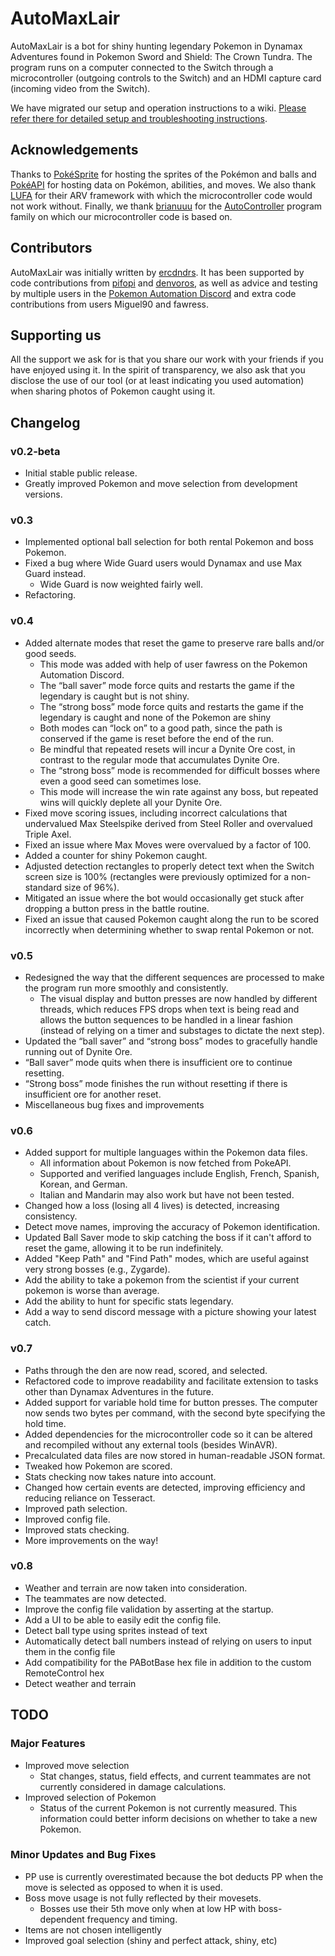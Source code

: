 # AutoMaxLair
AutoMaxLair is a bot for shiny hunting legendary Pokemon in Dynamax Adventures found in Pokemon Sword and Shield: The Crown Tundra. The program runs on a computer connected to the Switch through a microcontroller (outgoing controls to the Switch) and an HDMI capture card (incoming video from the Switch).

We have migrated our setup and operation instructions to a wiki. [Please refer there for detailed setup and troubleshooting instructions](https://github.com/PokemonAutomation/AutoMaxLair/wiki). 

## Acknowledgements

Thanks to [PokéSprite](https://github.com/msikma/pokesprite) for hosting the sprites of the Pokémon and balls and [PokéAPI](https://pokeapi.co/) for hosting data on Pokémon, abilities, and moves. We also thank [LUFA](http://www.lufa-lib.org/) for their ARV framework with which the microcontroller code would not work without. Finally, we thank [brianuuu](https://github.com/brianuuu) for the [AutoController](https://github.com/brianuuu/AutoController_swsh) program family on which our microcontroller code is based on.

## Contributors
AutoMaxLair was initially written by [ercdndrs](https://github.com/ercdndrs). It has been supported by code contributions from [pifopi](https://github.com/pifopi) and [denvoros](https://github.com/denvoros), as well as advice and testing by multiple users in the [Pokemon Automation Discord](https://discord.gg/PokemonAutomation) and extra code contributions from users Miguel90 and fawress.

## Supporting us
All the support we ask for is that you share our work with your friends if you have enjoyed using it. In the spirit of transparency, we also ask that you disclose the use of our tool (or at least indicating you used automation) when sharing photos of Pokemon caught using it.

## Changelog
### v0.2-beta
*	Initial stable public release.
*	Greatly improved Pokemon and move selection from development versions.
### v0.3
*	Implemented optional ball selection for both rental Pokemon and boss Pokemon.
*	Fixed a bug where Wide Guard users would Dynamax and use Max Guard instead.
	*	Wide Guard is now weighted fairly well.
*	Refactoring.
### v0.4
*	Added alternate modes that reset the game to preserve rare balls and/or good seeds.
	*	This mode was added with help of user fawress on the Pokemon Automation Discord.
	*	The “ball saver” mode force quits and restarts the game if the legendary is caught but is not shiny.
	*	The “strong boss” mode force quits and restarts the game if the legendary is caught and none of the Pokemon are shiny
	*	Both modes can “lock on” to a good path, since the path is conserved if the game is reset before the end of the run.
	*	Be mindful that repeated resets will incur a Dynite Ore cost, in contrast to the regular mode that accumulates Dynite Ore.
	*	The “strong boss” mode is recommended for difficult bosses where even a good seed can sometimes lose.
	*	This mode will increase the win rate against any boss, but repeated wins will quickly deplete all your Dynite Ore.
*	Fixed move scoring issues, including incorrect calculations that undervalued Max Steelspike derived from Steel Roller and overvalued Triple Axel.
*	Fixed an issue where Max Moves were overvalued by a factor of 100.
*	Added a counter for shiny Pokemon caught.
*	Adjusted detection rectangles to properly detect text when the Switch screen size is 100% (rectangles were previously optimized for a non-standard size of 96%).
*	Mitigated an issue where the bot would occasionally get stuck after dropping a button press in the battle routine.
*	Fixed an issue that caused Pokemon caught along the run to be scored incorrectly when determining whether to swap rental Pokemon or not.
### v0.5
*	Redesigned the way that the different sequences are processed to make the program run more smoothly and consistently.
	*	The visual display and button presses are now handled by different threads, which reduces FPS drops when text is being read and allows the button sequences to be handled in a linear fashion (instead of relying on a timer and substages to dictate the next step).
*	Updated the “ball saver” and “strong boss” modes to gracefully handle running out of Dynite Ore.
*	“Ball saver” mode quits when there is insufficient ore to continue resetting.
*	“Strong boss” mode finishes the run without resetting if there is insufficient ore for another reset.
*	Miscellaneous bug fixes and improvements
### v0.6
* Added support for multiple languages within the Pokemon data files.
	* All information about Pokemon is now fetched from PokeAPI.
	* Supported and verified languages include English, French, Spanish, Korean, and German.
	* Italian and Mandarin may also work but have not been tested.
* Changed how a loss (losing all 4 lives) is detected, increasing consistency.
* Detect move names, improving the accuracy of Pokemon identification.
* Updated Ball Saver mode to skip catching the boss if it can't afford to reset the game, allowing it to be run indefinitely.
* Added "Keep Path" and "Find Path" modes, which are useful against very strong bosses (e.g., Zygarde).
* Add the ability to take a pokemon from the scientist if your current pokemon is worse than average.
* Add the ability to hunt for specific stats legendary.
* Add a way to send discord message with a picture showing your latest catch.
### v0.7
* Paths through the den are now read, scored, and selected.
* Refactored code to improve readability and facilitate extension to tasks other than Dynamax Adventures in the future.
* Added support for variable hold time for button presses. The computer now sends two bytes per command, with the second byte specifying the hold time.
* Added dependencies for the microcontroller code so it can be altered and recompiled without any external tools (besides WinAVR).
* Precalculated data files are now stored in human-readable JSON format.
* Tweaked how Pokemon are scored.
* Stats checking now takes nature into account.
* Changed how certain events are detected, improving efficiency and reducing reliance on Tesseract.
* Improved path selection.
* Improved config file.
* Improved stats checking.
* More improvements on the way!
### v0.8
* Weather and terrain are now taken into consideration.
* The teammates are now detected.
* Improve the config file validation by asserting at the startup.
* Add a UI to be able to easily edit the config file.
* Detect ball type using sprites instead of text
* Automatically detect ball numbers instead of relying on users to input them in the config file
* Add compatibility for the PABotBase hex file in addition to the custom RemoteControl hex
* Detect weather and terrain

## TODO
### Major Features
* Improved move selection
	*	Stat changes, status, field effects, and current teammates are not currently considered in damage calculations.
*	Improved selection of Pokemon
	*	Status of the current Pokemon is not currently measured. This information could better inform decisions on whether to take a new Pokemon.
### Minor Updates and Bug Fixes
*	PP use is currently overestimated because the bot deducts PP when the move is selected as opposed to when it is used.
*	Boss move usage is not fully reflected by their movesets.
	*	Bosses use their 5th move only when at low HP with boss-dependent frequency and timing.
*	Items are not chosen intelligently
*	Improved goal selection (shiny and perfect attack, shiny, etc)

